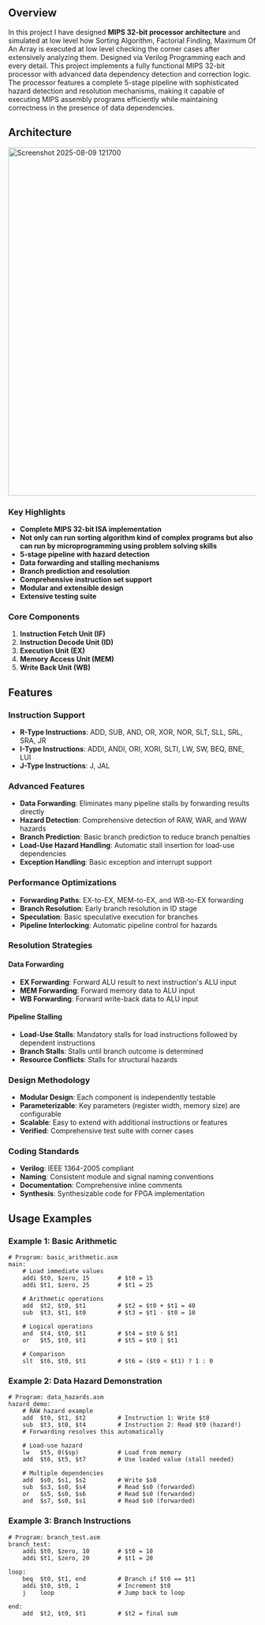 ## Overview
In this project I have designed **MIPS 32-bit processor architecture** and simulated at low level how Sorting Algorithm, Factorial Finding, Maximum Of An Array is executed at low level checking the corner cases after extensively analyzing them. Designed via Verilog Programming each and every detail. This project implements a fully functional MIPS 32-bit processor with advanced data dependency detection and correction logic. The processor features a complete 5-stage pipeline with sophisticated hazard detection and resolution mechanisms, making it capable of executing MIPS assembly programs efficiently while maintaining correctness in the presence of data dependencies.

## Architecture
<img width="1300" height="705" alt="Screenshot 2025-08-09 121700" src="https://github.com/user-attachments/assets/f6240f14-8664-4f14-a091-486d5972868b" />

### Key Highlights
- **Complete MIPS 32-bit ISA implementation**
- **Not only can run sorting algorithm kind of complex programs but also can run by microprogramming using problem solving skills**
- **5-stage pipeline with hazard detection**
- **Data forwarding and stalling mechanisms**
- **Branch prediction and resolution**
- **Comprehensive instruction set support**
- **Modular and extensible design**
- **Extensive testing suite**

### Core Components
1. **Instruction Fetch Unit (IF)**
2. **Instruction Decode Unit (ID)**
3. **Execution Unit (EX)**
4. **Memory Access Unit (MEM)**
5. **Write Back Unit (WB)**

## Features

### Instruction Support
- **R-Type Instructions**: ADD, SUB, AND, OR, XOR, NOR, SLT, SLL, SRL, SRA, JR
- **I-Type Instructions**: ADDI, ANDI, ORI, XORI, SLTI, LW, SW, BEQ, BNE, LUI
- **J-Type Instructions**: J, JAL

### Advanced Features
- **Data Forwarding**: Eliminates many pipeline stalls by forwarding results directly
- **Hazard Detection**: Comprehensive detection of RAW, WAR, and WAW hazards
- **Branch Prediction**: Basic branch prediction to reduce branch penalties
- **Load-Use Hazard Handling**: Automatic stall insertion for load-use dependencies
- **Exception Handling**: Basic exception and interrupt support

### Performance Optimizations
- **Forwarding Paths**: EX-to-EX, MEM-to-EX, and WB-to-EX forwarding
- **Branch Resolution**: Early branch resolution in ID stage
- **Speculation**: Basic speculative execution for branches
- **Pipeline Interlocking**: Automatic pipeline control for hazards

### Resolution Strategies

#### Data Forwarding
- **EX Forwarding**: Forward ALU result to next instruction's ALU input
- **MEM Forwarding**: Forward memory data to ALU input
- **WB Forwarding**: Forward write-back data to ALU input

#### Pipeline Stalling
- **Load-Use Stalls**: Mandatory stalls for load instructions followed by dependent instructions
- **Branch Stalls**: Stalls until branch outcome is determined
- **Resource Conflicts**: Stalls for structural hazards

### Design Methodology
- **Modular Design**: Each component is independently testable
- **Parameterizable**: Key parameters (register width, memory size) are configurable
- **Scalable**: Easy to extend with additional instructions or features
- **Verified**: Comprehensive test suite with corner cases

### Coding Standards
- **Verilog**: IEEE 1364-2005 compliant
- **Naming**: Consistent module and signal naming conventions
- **Documentation**: Comprehensive inline comments
- **Synthesis**: Synthesizable code for FPGA implementation

## Usage Examples

### Example 1: Basic Arithmetic
```assembly
# Program: basic_arithmetic.asm
main:
    # Load immediate values
    addi $t0, $zero, 15        # $t0 = 15
    addi $t1, $zero, 25        # $t1 = 25
    
    # Arithmetic operations
    add  $t2, $t0, $t1         # $t2 = $t0 + $t1 = 40
    sub  $t3, $t1, $t0         # $t3 = $t1 - $t0 = 10
    
    # Logical operations
    and  $t4, $t0, $t1         # $t4 = $t0 & $t1
    or   $t5, $t0, $t1         # $t5 = $t0 | $t1
    
    # Comparison
    slt  $t6, $t0, $t1         # $t6 = ($t0 < $t1) ? 1 : 0
```

### Example 2: Data Hazard Demonstration
```assembly
# Program: data_hazards.asm
hazard_demo:
    # RAW hazard example
    add  $t0, $t1, $t2         # Instruction 1: Write $t0
    sub  $t3, $t0, $t4         # Instruction 2: Read $t0 (hazard!)
    # Forwarding resolves this automatically
    
    # Load-use hazard
    lw   $t5, 0($sp)           # Load from memory
    add  $t6, $t5, $t7         # Use loaded value (stall needed)
    
    # Multiple dependencies
    add  $s0, $s1, $s2         # Write $s0
    sub  $s3, $s0, $s4         # Read $s0 (forwarded)
    or   $s5, $s0, $s6         # Read $s0 (forwarded)
    and  $s7, $s0, $s1         # Read $s0 (forwarded)
```

### Example 3: Branch Instructions
```assembly
# Program: branch_test.asm
branch_test:
    addi $t0, $zero, 10        # $t0 = 10
    addi $t1, $zero, 20        # $t1 = 20
    
loop:
    beq  $t0, $t1, end         # Branch if $t0 == $t1
    addi $t0, $t0, 1           # Increment $t0
    j    loop                  # Jump back to loop
    
end:
    add  $t2, $t0, $t1         # $t2 = final sum
```

